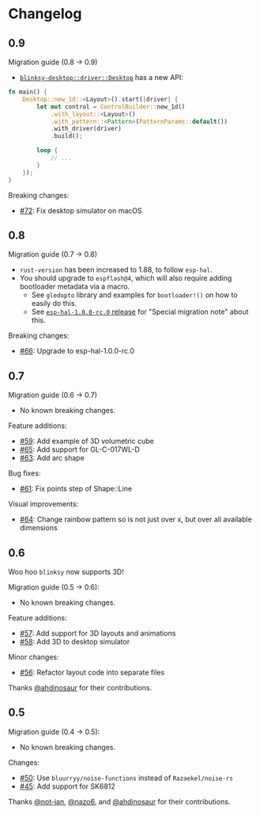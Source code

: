# Changelog

## 0.9

Migration guide (0.8 -> 0.9)

- [`blinksy-desktop::driver::Desktop`](https://docs.rs/blinksy-desktop/0.8.0/blinksy_desktop/driver/struct.Desktop.html) has a new API:

```rust
fn main() {
    Desktop::new_1d::<Layout>().start(|driver| {
        let mut control = ControlBuilder::new_1d()
            .with_layout::<Layout>()
            .with_pattern::<Pattern>(PatternParams::default())
            .with_driver(driver)
            .build();

        loop {
            // ...
        }
    });
}
```

Breaking changes:

- [#72](https://github.com/ahdinosaur/blinksy/pull/72): Fix desktop simulator on macOS

## 0.8

Migration guide (0.7 -> 0.8)

- `rust-version` has been increased to 1.88, to follow `esp-hal`.
- You should upgrade to `espflash@4`, which will also require adding bootloader metadata via a macro.
  - See `gledopto` library and examples for `bootloader!()` on how to easily do this.
  - See [`esp-hal-1.0.0-rc.0` release](https://github.com/esp-rs/esp-hal/releases/tag/esp-hal-v1.0.0-rc.0) for "Special migration note" about this.

Breaking changes:

- [#66](https://github.com/ahdinosaur/blinksy/pull/66): Upgrade to esp-hal-1.0.0-rc.0

## 0.7

Migration guide (0.6 -> 0.7)

- No known breaking changes.

Feature additions:

- [#59](https://github.com/ahdinosaur/blinksy/pull/59): Add example of 3D volumetric cube
- [#65](https://github.com/ahdinosaur/blinksy/pull/65): Add support for GL-C-017WL-D
- [#63](https://github.com/ahdinosaur/blinksy/pull/63): Add arc shape

Bug fixes:

- [#61](https://github.com/ahdinosaur/blinksy/pull/61): Fix points step of Shape::Line

Visual improvements:

- [#64](https://github.com/ahdinosaur/blinksy/pull/64): Change rainbow pattern so is not just over x, but over all available dimensions

## 0.6

Woo hoo `blinksy` now supports 3D!

Migration guide (0.5 -> 0.6):

- No known breaking changes.

Feature additions:

- [#57](https://github.com/ahdinosaur/blinksy/pull/57): Add support for 3D layouts and animations
- [#58](https://github.com/ahdinosaur/blinksy/pull/58): Add 3D to desktop simulator

Minor changes:

- [#56](https://github.com/ahdinosaur/blinksy/pull/56): Refactor layout code into separate files

Thanks [@ahdinosaur](https://github.com/ahdinosaur) for their contributions.

## 0.5

Migration guide (0.4 -> 0.5):

- No known breaking changes.

Changes:

- [#50](https://github.com/ahdinosaur/blinksy/pull/50): Use `bluurryy/noise-functions` instead of `Razaekel/noise-rs`
- [#45](https://github.com/ahdinosaur/blinksy/pull/45): Add support for SK6812

Thanks [@not-jan](https://github.com/not-jan), [@nazo6](https://github.com/nazo6), and [@ahdinosaur](https://github.com/ahdinosaur) for their contributions.
